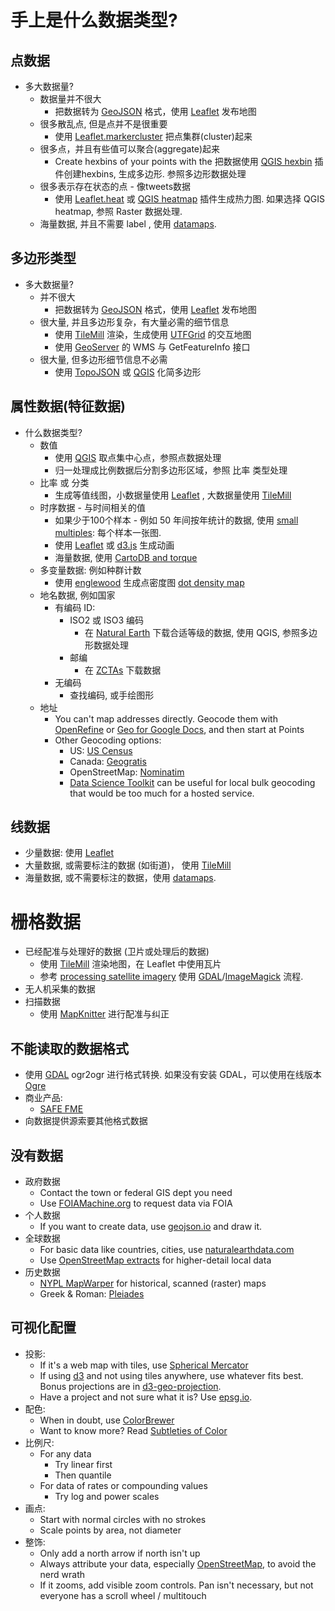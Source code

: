 # 手上是什么数据类型?

## 点数据

- 多大数据量?
  - 数据量并不很大
    - 把数据转为 [GeoJSON](http://geojson.org/) 格式，使用 [Leaflet](http://leafletjs.com/) 发布地图
  - 很多散乱点, 但是点并不是很重要
    - 使用 [Leaflet.markercluster](https://github.com/Leaflet/Leaflet.markercluster) 把点集群(cluster)起来
  - 很多点，并且有些值可以聚合(aggregate)起来
    - Create hexbins of your points with the 把数据使用 [QGIS hexbin](https://www.mapbox.com/blog/binning-alternative-point-maps/) 插件创建hexbins, 生成多边形. 参照多边形数据处理
  - 很多表示存在状态的点 - 像tweets数据
    - 使用 [Leaflet.heat](https://github.com/Leaflet/Leaflet.heat) 或 [QGIS heatmap](http://qgis.spatialthoughts.com/2012/07/tutorial-making-heatmaps-using-qgis-and.html) 插件生成热力图. 如果选择 QGIS heatmap, 参照 Raster 数据处理.
  - 海量数据, 并且不需要 label , 使用 [datamaps](https://github.com/ericfischer/datamaps).

## 多边形类型

- 多大数据量?
  - 并不很大
    - 把数据转为 [GeoJSON](http://geojson.org/) 格式，使用 [Leaflet](http://leafletjs.com/) 发布地图
  - 很大量, 并且多边形复杂，有大量必需的细节信息
    - 使用 [TileMill](https://www.mapbox.com/tilemill/) 渲染，生成使用 [UTFGrid](https://www.mapbox.com/developers/utfgrid/) 的交互地图
    - 使用 [GeoServer](http://geoserver.org/) 的 WMS 与 GetFeatureInfo 接口
  - 很大量, 但多边形细节信息不必需
    - 使用 [TopoJSON](https://github.com/mbostock/topojson) 或 [QGIS](http://www.qgis.org/) 化简多边形

## 属性数据(特征数据)

- 什么数据类型?
  - 数值
    - 使用 [QGIS](http://www.qgis.org/) 取点集中心点，参照点数据处理
    - 归一处理成比例数据后分割多边形区域，参照 比率 类型处理
  - 比率 或 分类
    - 生成等值线图，小数据量使用 [Leaflet](http://leafletjs.com/) , 大数据量使用 [TileMill](https://www.mapbox.com/tilemill/)
  - 时序数据 - 与时间相关的值
    - 如果少于100个样本 - 例如 50 年间按年统计的数据, 使用 [small multiples](http://www.nytimes.com/interactive/2012/07/20/us/drought-footprint.html): 每个样本一张图.
    - 使用 [Leaflet](http://leafletjs.com/) 或 [d3.js](http://d3js.org/) 生成动画
    - 海量数据, 使用 [CartoDB and torque](http://blog.cartodb.com/post/66687861735/torque-is-live-try-it-on-your-cartodb-maps-today)
  - 多变量数据: 例如种群计数
    - 使用 [englewood](https://github.com/newsapps/englewood) 生成点密度图 [dot density map](http://demographics.coopercenter.org/DotMap/index.html)
  - 地名数据, 例如国家
    - 有编码 ID:
      - ISO2 或 ISO3 编码
        - 在 [Natural Earth](http://www.naturalearthdata.com/) 下载合适等级的数据, 使用 QGIS,
          参照多边形数据处理
      - 邮编
        - 在 [ZCTAs](https://www.census.gov/geo/reference/zctas.html) 下载数据
    - 无编码
      - 查找编码, 或手绘图形
  - 地址
    - You can't map addresses directly. Geocode them with [OpenRefine](http://openrefine.org/) or
      [Geo for Google Docs](https://www.mapbox.com/geo-for-google-docs/), and then start at Points
    - Other Geocoding options:
      - US: [US Census](http://geocoding.geo.census.gov/geocoder/Geocoding_Services_API.pdf)
      - Canada: [Geogratis](http://geogratis.gc.ca/site/eng/geoloc)
      - OpenStreetMap: [Nominatim](http://nominatim.openstreetmap.org/)
      - [Data Science Toolkit](https://github.com/petewarden/dstk) can be useful for local bulk geocoding that would be too much for a hosted service.

## 线数据

- 少量数据: 使用 [Leaflet](http://leafletjs.com/)
- 大量数据, 或需要标注的数据 (如街道)， 使用 [TileMill](https://www.mapbox.com/tilemill/)
- 海量数据, 或不需要标注的数据，使用 [datamaps](https://github.com/ericfischer/datamaps).

# 栅格数据

- 已经配准与处理好的数据 (卫片或处理后的数据)
  - 使用 [TileMill](https://www.mapbox.com/tilemill/) 渲染地图，在 Leaflet 中使用瓦片
  - 参考 [processing satellite imagery](https://www.mapbox.com/foundations/processing-satellite-imagery/) 使用 [GDAL](http://www.gdal.org/)/[ImageMagick](http://www.imagemagick.org/) 流程.
- 无人机采集的数据
- 扫描数据
  - 使用 [MapKnitter](http://mapknitter.org/) 进行配准与纠正

## 不能读取的数据格式

- 使用 [GDAL](http://www.gdal.org/) ogr2ogr 进行格式转换. 如果没有安装 GDAL，可以使用在线版本 [Ogre](http://ogre.adc4gis.com/)
- 商业产品:
  - [SAFE FME](http://www.safe.com/)
- 向数据提供源索要其他格式数据

## 没有数据

- 政府数据
  - Contact the town or federal GIS dept you need
  - Use [FOIAMachine.org](https://www.foiamachine.org/) to request data via FOIA
- 个人数据
  - If you want to create data, use [geojson.io](http://geojson.io/) and draw it.
- 全球数据
  - For basic data like countries, cities, use [naturalearthdata.com](http://www.naturalearthdata.com/)
  - Use [OpenStreetMap extracts](https://mapzen.com/metro-extracts/) for higher-detail local data
- 历史数据
  - [NYPL MapWarper](http://maps.nypl.org/) for historical, scanned (raster) maps
  - Greek & Roman: [Pleiades](http://pleiades.stoa.org/home)

## 可视化配置

- 投影:
  - If it's a web map with tiles, use [Spherical Mercator](http://epsg.io/3857)
  - If using [d3](http://d3js.org/) and not using tiles anywhere, use whatever fits best. Bonus projections are in [d3-geo-projection](https://github.com/d3/d3-geo-projection).
  - Have a project and not sure what it is? Use [epsg.io](http://epsg.io/3857).
- 配色:
  - When in doubt, use [ColorBrewer](http://colorbrewer2.org/)
  - Want to know more? Read [Subtleties of Color](http://earthobservatory.nasa.gov/blogs/elegantfigures/2013/08/05/subtleties-of-color-part-1-of-6/)
- 比例尺:
  - For any data
    - Try linear first
    - Then quantile
  - For data of rates or compounding values
    - Try log and power scales
- 画点:
  - Start with normal circles with no strokes
  - Scale points by area, not diameter
- 整饰:
  - Only add a north arrow if north isn't up
  - Always attribute your data, especially [OpenStreetMap](http://www.openstreetmap.org/), to avoid the nerd wrath
  - If it zooms, add visible zoom controls. Pan isn't necessary, but not everyone has a scroll wheel / multitouch
